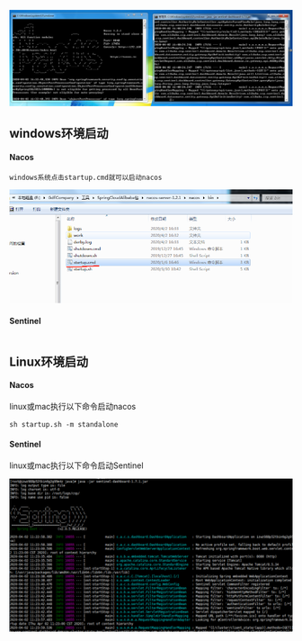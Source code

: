 ![img](/static/image/微信截图_20200402164147.png)

## windows环境启动

#### Nacos

```
windows系统点击startup.cmd就可以启动nacos
```

![img](/static/image/微信截图_20200402164441.png)

#### Sentinel

```

```
## Linux环境启动
#### Nacos
linux或mac执行以下命令启动nacos


```
sh startup.sh -m standalone
```

#### Sentinel
linux或mac执行以下命令启动Sentinel

![img](/static/image/微信截图_20200402112417.png)

